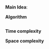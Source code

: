 # []()

**Main Idea**:  


**Algorithm**  


```python

```

**Time complexity**  


**Space complexity**  

